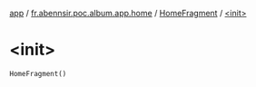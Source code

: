 [app](../../index.md) / [fr.abennsir.poc.album.app.home](../index.md) / [HomeFragment](index.md) / [&lt;init&gt;](./-init-.md)

# &lt;init&gt;

`HomeFragment()`